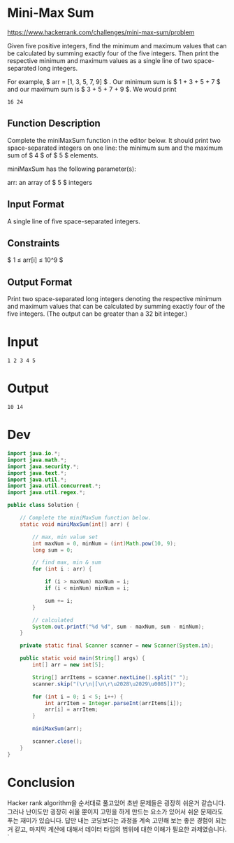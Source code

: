# Mini-Max Sum

https://www.hackerrank.com/challenges/mini-max-sum/problem

Given five positive integers, find the minimum and maximum values that can be calculated by summing exactly four of the five integers. Then print the respective minimum and maximum values as a single line of two space-separated long integers.

For example, $ arr = [1, 3, 5, 7, 9] $ . Our minimum sum is $ 1 + 3 + 5 + 7 $  and our maximum sum is $ 3 + 5 + 7 + 9 $. We would print
```
16 24
```

## Function Description

Complete the miniMaxSum function in the editor below. It should print two space-separated integers on one line: the minimum sum and the maximum sum of  $ 4 $ of $ 5 $ elements.

miniMaxSum has the following parameter(s):

arr: an array of $ 5 $ integers
## Input Format

A single line of five space-separated integers.

## Constraints
$ 1 ≤ arr[i] ≤ 10^9 $

## Output Format

Print two space-separated long integers denoting the respective minimum and maximum values that can be calculated by summing exactly four of the five integers. (The output can be greater than a 32 bit integer.)

# Input
```
1 2 3 4 5
```

# Output

```
10 14
```

# Dev
```Java
import java.io.*;
import java.math.*;
import java.security.*;
import java.text.*;
import java.util.*;
import java.util.concurrent.*;
import java.util.regex.*;

public class Solution {

    // Complete the miniMaxSum function below.
    static void miniMaxSum(int[] arr) {

        // max, min value set
        int maxNum = 0, minNum = (int)Math.pow(10, 9);
        long sum = 0;

        // find max, min & sum
        for (int i : arr) {

            if (i > maxNum) maxNum = i;
            if (i < minNum) minNum = i;

            sum += i;
        }

        // calculated
        System.out.printf("%d %d", sum - maxNum, sum - minNum);
    }

    private static final Scanner scanner = new Scanner(System.in);

    public static void main(String[] args) {
        int[] arr = new int[5];

        String[] arrItems = scanner.nextLine().split(" ");
        scanner.skip("(\r\n|[\n\r\u2028\u2029\u0085])?");

        for (int i = 0; i < 5; i++) {
            int arrItem = Integer.parseInt(arrItems[i]);
            arr[i] = arrItem;
        }

        miniMaxSum(arr);

        scanner.close();
    }
}
```

# Conclusion
Hacker rank algorithm을 순서대로 풀고있어 초반 문제들은 굉장히 쉬운거 같습니다.
그러나 난이도만 굉장히 쉬울 뿐이지 고민을 하게 만드는 요소가 있어서 쉬운 문제라도 푸는 재미가 있습니다.
답만 내는 코딩보다는 과정을 계속 고민해 보는 좋은 경험이 되는거 같고, 마지막 계산에 대해서 데이터 타입의 범위에 대한 이해가 필요한 과제였습니다.
`
